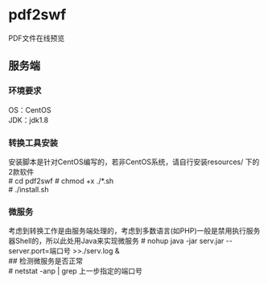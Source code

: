 # pdf2swf
PDF文件在线预览

## 服务端
### 环境要求
OS：CentOS<br />
JDK：jdk1.8

### 转换工具安装
安装脚本是针对CentOS编写的，若非CentOS系统，请自行安装resources/ 下的2款软件<br />
&#35; cd pdf2swf
&#35; chmod +x ./*.sh<br />
&#35; ./install.sh

### 微服务
考虑到转换工作是由服务端处理的，考虑到多数语言(如PHP)一般是禁用执行服务器Shell的，所以此处用Java来实现微服务
&#35; nohup java -jar serv.jar --server.port=端口号 >>./serv.log & <br />
&#35;&#35; 检测微服务是否正常<br />
&#35; netstat -anp | grep 上一步指定的端口号
